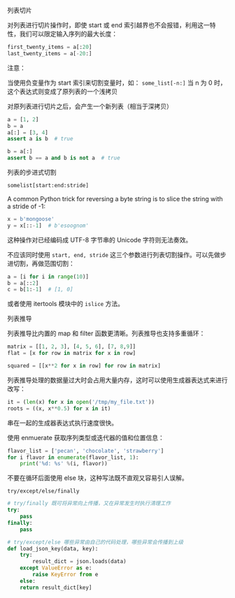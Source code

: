 
列表切片

对列表进行切片操作时，即使 start 或 end 索引越界也不会报错，利用这一特性，我们可以限定输入序列的最大长度：

```python
first_twenty_items = a[:20]
last_twenty_items = a[-20:]
```

注意：

当使用负变量作为 start 索引来切割变量时，如： `some_list[-n:]` 当 n 为 0 时，这个表达式则变成了原列表的一个浅拷贝

对原列表进行切片之后，会产生一个新列表（相当于深拷贝）

```python
a = [1, 2]
b = a
a[:] = [3, 4]
assert a is b  # true

b = a[:]
assert b == a and b is not a  # true
```


列表的步进式切割

```python
somelist[start:end:stride]
```

A common Python trick for reversing a byte string is to slice the string with a stride of -1:

```python
x = b'mongoose'
y = x[::-1]  # b'esoognom'
```

这种操作对已经编码成 UTF-8 字节串的 Unicode 字符则无法奏效。

不应该同时使用 `start, end, stride` 这三个参数进行列表切割操作。可以先做步进切割，再做范围切割：

```python
a = [i for i in range(10)]
b = a[::2]
c = b[1:-1]  # [1, 0]
```

或者使用 itertools 模块中的 `islice` 方法。


列表推导

列表推导比内置的 map 和 filter 函数更清晰。列表推导也支持多重循环：

```python
matrix = [[1, 2, 3], [4, 5, 6], [7, 8,9]]
flat = [x for row in matrix for x in row]

squared = [[x**2 for x in row] for row in matrix]
```

列表推导处理的数据量过大时会占用大量内存，这时可以使用生成器表达式来进行改写：

```python
it = (len(x) for x in open('/tmp/my_file.txt'))
roots = ((x, x**0.5) for x in it)
```
串在一起的生成器表达式执行速度很快。


使用 enmuerate 获取序列类型或迭代器的值和位置信息：

```python
flavor_list = ['pecan', 'chocolate', 'strawberry']
for i flavor in enumerate(flavor_list, 1):
    print('%d: %s' %(i, flavor))
```

不要在循环后面使用 else 块，这种写法既不直观又容易引人误解。

`try/except/else/finally`

```python
# try/finally 既可将异常向上传播，又在异常发生时执行清理工作
try:
    pass
finally:
    pass

# try/except/else 哪些异常由自己的代码处理，哪些异常会传播到上级
def load_json_key(data, key):
    try:
        result_dict = json.loads(data)
    except ValueError as e:
        raise KeyError from e
    else:
    return result_dict[key]

```